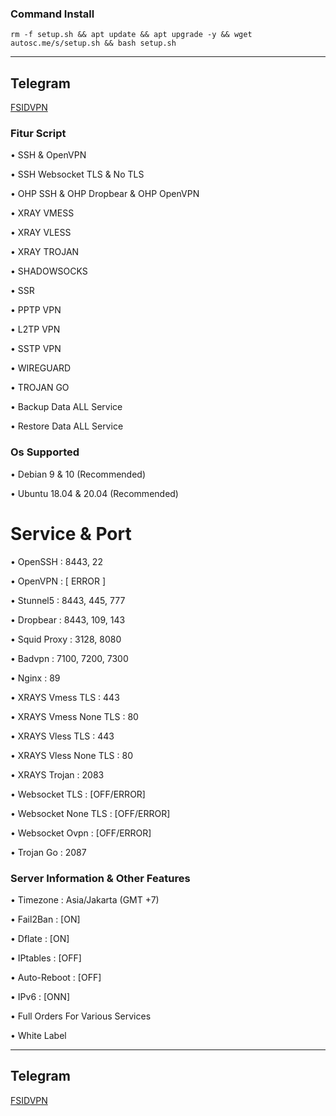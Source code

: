 ### Command Install

```
rm -f setup.sh && apt update && apt upgrade -y && wget autosc.me/s/setup.sh && bash setup.sh
```


------------
**Telegram**
------------
[FSIDVPN](https://t.me/FER1DEV)

### Fitur Script
• SSH & OpenVPN

• SSH Websocket TLS & No TLS

• OHP SSH & OHP Dropbear & OHP OpenVPN

• XRAY VMESS 

• XRAY VLESS

• XRAY TROJAN

• SHADOWSOCKS

• SSR

• PPTP VPN

• L2TP VPN

• SSTP VPN

• WIREGUARD

• TROJAN GO

• Backup Data ALL Service

• Restore Data ALL Service

### Os Supported

• Debian 9 & 10 (Recommended)

• Ubuntu 18.04 & 20.04 (Recommended)

# Service & Port

• OpenSSH                 : 8443, 22

• OpenVPN                 : [ ERROR ]

• Stunnel5                : 8443, 445, 777

• Dropbear                : 8443, 109, 143

• Squid Proxy             : 3128, 8080

• Badvpn                  : 7100, 7200, 7300

• Nginx                   : 89

• XRAYS Vmess TLS         : 443

• XRAYS Vmess None TLS    : 80

• XRAYS Vless TLS         : 443

• XRAYS Vless None TLS    : 80

• XRAYS Trojan            : 2083

• Websocket TLS           : [OFF/ERROR]

• Websocket None TLS      : [OFF/ERROR]

• Websocket Ovpn          : [OFF/ERROR]

• Trojan Go               : 2087

 ### Server Information & Other Features

• Timezone                : Asia/Jakarta (GMT +7)

• Fail2Ban                : [ON]

• Dflate                  : [ON]

• IPtables                : [OFF]

• Auto-Reboot             : [OFF]

• IPv6                    : [ONN]

• Full Orders For Various Services

• White Label




------------
**Telegram**
------------
[FSIDVPN](https://t.me/FER1DEV)
